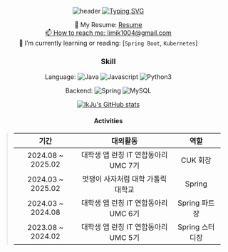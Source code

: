 <div align="center">
  
![header](https://capsule-render.vercel.app/api?type=waving&thema=ambient_gradient&height=250&section=header&text=IkJu%20Lim&fontSize=90)
[![Typing SVG](https://readme-typing-svg.demolab.com?font=Handjet&weight=700&size=60&pause=1000&color=814DFFD8&width=550&height=80&lines=Welcome+to+Limikju's+GitHub)](https://git.io/typing-svg)

📝 My Resume: <a href="https://ikedo.notion.site/69bc09dd6fa149378aeead7189db415d">Resume<br>
📫 How to reach me: limik1004@gmail.com<br>
🌱 I’m currently learning or reading: [`Spring Boot`, `Kubernetes`]<br>

<!-- [![Solved.ac프로필](http://mazassumnida.wtf/api/v2/generate_badge?boj=ksundong)](https://solved.ac/ksundong)  -->
<!-- ![github stats](https://github-readme-stats.vercel.app/api?username=ksundong&show_icons=true) -->

### Skill

Language:
![Java](https://img.shields.io/badge/Java-%23ED8B00.svg?&style=flat&logo=java&logoColor=white)
![Javascript](https://img.shields.io/badge/Javascript%20-%23323330.svg?&style=flat&logo=Javascript&logoColor=%23F7DF1E)
![Python3](https://img.shields.io/badge/Python%20-%2314354C.svg?&style=flat&logo=python&logoColor=white)
<br>

Backend:
![Spring](https://img.shields.io/badge/Spring%20-%236DB33F.svg?&style=flat&logo=spring&logoColor=white)
![MySQL](https://img.shields.io/badge/Mysql-%2300f.svg?&style=flat&logo=mysql&logoColor=white)
<br>

[![IkJu's GitHub stats](https://github-readme-stats.vercel.app/api?username=IkJuLim)](https://github.com/anuraghazra/github-readme-stats)

#### Activities
> |기간|대외활동|역할|
> |:-:|:-:|:-:|
> |2024.08 ~ 2025.02|대학생 앱 런칭 IT 연합동아리 UMC 7기|CUK 회장|
> |2024.03 ~ 2025.02|멋쟁이 사자처럼 대학 가톨릭 대학교|Spring|
> |2024.03 ~ 2024.08|대학생 앱 런칭 IT 연합동아리 UMC 6기|Spring 파트장|
> |2023.08 ~ 2024.02|대학생 앱 런칭 IT 연합동아리 UMC 5기|Spring 스터디장|
</div>
